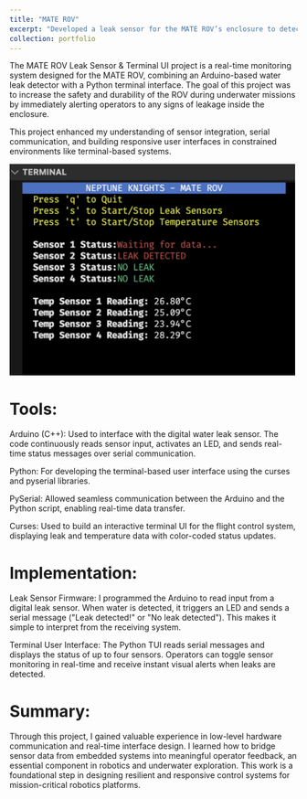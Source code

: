 ```yaml
---
title: "MATE ROV"
excerpt: "Developed a leak sensor for the MATE ROV’s enclosure to detect water leakage, improving underwater safety with real-time alerts. Created a terminal user interface using PySerial and the curses library to display sensor data on the flight control system for clear, immediate feedback to operators."
collection: portfolio
---
```


The MATE ROV Leak Sensor & Terminal UI project is a real-time monitoring system designed for the MATE ROV, combining an Arduino-based water leak detector with a Python terminal interface. The goal of this project was to increase the safety and durability of the ROV during underwater missions by immediately alerting operators to any signs of leakage inside the enclosure.

This project enhanced my understanding of sensor integration, serial communication, and building responsive user interfaces in constrained environments like terminal-based systems.

<img src="/images/leaksensor.png" alt="ROV Leak Sensor and TUI" width="500">

Tools:
===
Arduino (C++): Used to interface with the digital water leak sensor. The code continuously reads sensor input, activates an LED, and sends real-time status messages over serial communication.

Python: For developing the terminal-based user interface using the curses and pyserial libraries.

PySerial: Allowed seamless communication between the Arduino and the Python script, enabling real-time data transfer.

Curses: Used to build an interactive terminal UI for the flight control system, displaying leak and temperature data with color-coded status updates.

Implementation:
===
Leak Sensor Firmware:
I programmed the Arduino to read input from a digital leak sensor. When water is detected, it triggers an LED and sends a serial message ("Leak detected!" or "No leak detected"). This makes it simple to interpret from the receiving system.

Terminal User Interface:
The Python TUI reads serial messages and displays the status of up to four sensors. Operators can toggle sensor monitoring in real-time and receive instant visual alerts when leaks are detected.

Summary:
===
Through this project, I gained valuable experience in low-level hardware communication and real-time interface design. I learned how to bridge sensor data from embedded systems into meaningful operator feedback, an essential component in robotics and underwater exploration. This work is a foundational step in designing resilient and responsive control systems for mission-critical robotics platforms.